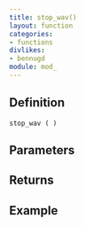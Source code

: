 ```yaml
---
title: stop_wav()
layout: function
categories:
- functions
divlikes:
- bennugd
module: mod_
---
```


## Definition

    stop_wav ( )

## Parameters

## Returns

## Example
